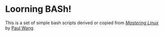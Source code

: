 # Loorning BASh!

This is a set of simple bash scripts derived or copied from [_Mastering Linux_](https://ml.sofpower.com/) by [Paul Wang](https://sofpower.com/)






